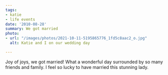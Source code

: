 ```yaml
---
tags:
- katie
- life events
date: '2010-08-28'
summary: We got married
photo:
- url: "/images/photos/2021-10-11-5195865776_1fd5c8aac2_o.jpg"
  alt: Katie and I on our wedding day

---
```

Joy of joys, we got married! What a wonderful day surrounded by so many friends and family. I feel so lucky to have married this stunning lady.